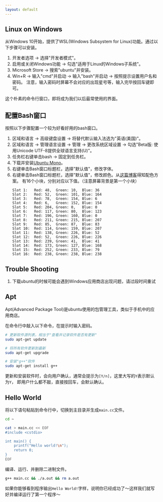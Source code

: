 ```yaml
---
layout: default
---
```


## Linux on Windows

从Windows 10开始，提供了WSL(Windows Subsystem for Linux)功能。通过以下步骤可以安装。

1. 开发者选项 -> 选择"开发者模式"。
2. 启用或关闭Windows功能 -> 勾选"适用于Linux的Windows子系统"。
3. Microsoft Store -> 搜索"ubuntu"并安装。
4. Win+R -> 输入"cmd"并启动 -> 输入"bash"并启动 -> 按照提示设置用户名和密码。
   注意，输入密码时屏幕不会对应的出现星号等，输入完毕按回车键即可。

这个朴素的命令行窗口，即将成为我们以后最常使用的界面。

## 配置Bash窗口

按照以下步骤配置一个较为好看好用的bash窗口。

1. 区域和语言 -> 高级键盘设置 -> 将替代默认输入法选为"英语(美国)"。
2. 区域和语言 -> 管理语言设置 -> 管理 -> 更改系统区域设置
   -> 勾选"Beta版: 使用Unicode UTF-8提供全球语言支持(U)"。
3. 任务栏右键单击bash -> 固定到任务栏。
4. 下载并安装[Ubuntu Mono](https://design.ubuntu.com/font/)。
5. 右键单击Bash窗口标题栏，选择"默认值"，修改字体。
6. 右键单击Bash窗口标题栏，选择"默认值"，修改颜色。从[这篇博客][1]得知配色方案。
   有16个小块，分别对应以下值。（注意屏幕背景是第一个小块）
   ```
   Slot 1:   Red: 48,  Green: 10,  Blue: 36
   Slot 2:   Red: 52,  Green: 101, Blue: 164
   Slot 3:   Red: 78,  Green: 154, Blue: 6
   Slot 4:   Red: 6,   Green: 152, Blue: 154
   Slot 5:   Red: 204, Green: 0,   Blue: 0
   Slot 6:   Red: 117, Green: 80,  Blue: 123
   Slot 7:   Red: 196, Green: 160, Blue: 0
   Slot 8:   Red: 211, Green: 215, Blue: 207
   Slot 9:   Red: 85,  Green: 87,  Blue: 83
   Slot 10:  Red: 114, Green: 159, Blue: 207
   Slot 11:  Red: 138, Green: 226, Blue: 52
   Slot 12:  Red: 52,  Green: 226, Blue: 226
   Slot 13:  Red: 239, Green: 41,  Blue: 41
   Slot 14:  Red: 173, Green: 127, Blue: 168
   Slot 15:  Red: 252, Green: 233, Blue: 79
   Slot 16:  Red: 238, Green: 238, Blue: 238
   ```

## Trouble Shooting

1. 下载ubuntu的时候可能会遇到Windows应用商店出现问题，请过段时间重试

## Apt

Apt(Advanced Package Tool)是ubuntu使用的包管理工具，类似于手机中的应用商店。

在命令行中敲入以下命令，在提示时输入密码。

```bash
# 更新软件源列表，相当于"查看并记录软件是否有更新"
sudo apt-get update

# 将所有软件更新到最新
sudo apt-get upgrade

# 安装"g++"软件
sudo apt-get install g++
```

更新和安装软件时，会向用户确认，通常会提示为`[Y/n]`，这里大写的`Y`表示默认为`Y`，
即用户什么都不敲，直接按回车，会默认确认。

## Hello World

将以下语句粘贴到命令行中，切换到主目录并生成`main.cc`文件。

```bash
cd ~

cat > main.cc << EOF
#include <cstdio>

int main() {
    printf("Hello world!\n");
    return 0;
}
EOF
```

编译、运行、并删除二进制文件。

```bash
g++ main.cc && ./a.out && rm a.out
```

如果你能够看到程序输出`Hello World!`字样，说明你已经成功了～这样我们就写好并编译运行了第一个程序～

[1]: https://medium.com/@jgarijogarde/make-bash-on-ubuntu-on-windows-10-look-like-the-ubuntu-terminal-f7566008c5c2
